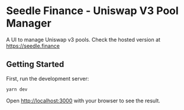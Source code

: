# Seedle Finance - Uniswap V3 Pool Manager

A UI to manage Uniswap v3 pools. Check the hosted version at https://seedle.finance

## Getting Started

First, run the development server:

```bash
yarn dev
```

Open [http://localhost:3000](http://localhost:3000) with your browser to see the result.
